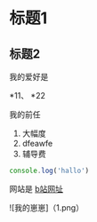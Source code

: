 # 标题1
## 标题2

我的爱好是

*11、
*22

我的前任

1. 大幅度
2. dfeawfe
3. 辅导费

```javascript
console.log('hallo')
```

网站是 [b站网址](https://www.bilibili.com/)

![我的崽崽]（1.png）